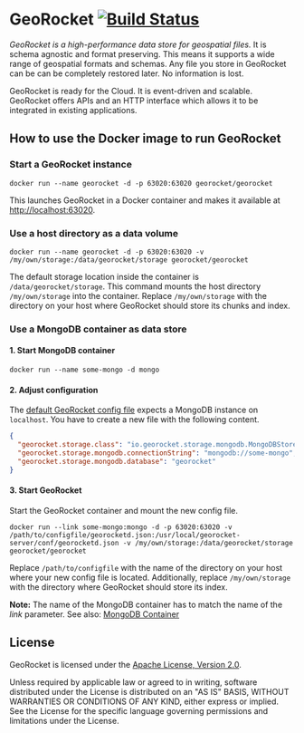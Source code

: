GeoRocket [![Build Status](https://travis-ci.org/georocket/georocket.svg?branch=master)](https://travis-ci.org/georocket/georocket)
=========

*GeoRocket is a high-performance data store for geospatial files.* It is schema
agnostic and format preserving. This means it supports a wide range of
geospatial formats and schemas. Any file you store in GeoRocket can be can be
completely restored later. No information is lost.

GeoRocket is ready for the Cloud. It is event-driven and scalable. GeoRocket
offers APIs and an HTTP interface which allows it to be integrated in existing
applications.

How to use the Docker image to run GeoRocket
--------------------------------------------

### Start a GeoRocket instance

    docker run --name georocket -d -p 63020:63020 georocket/georocket

This launches GeoRocket in a Docker container and makes it available at
<http://localhost:63020>.

### Use a host directory as a data volume

    docker run --name georocket -d -p 63020:63020 -v /my/own/storage:/data/georocket/storage georocket/georocket

The default storage location inside the container is `/data/georocket/storage`.
This command mounts the host directory `/my/own/storage` into the container.
Replace `/my/own/storage` with the directory on your host where GeoRocket should
store its chunks and index.

### Use a MongoDB container as data store

#### 1. Start MongoDB container

    docker run --name some-mongo -d mongo

#### 2. Adjust configuration

The [default GeoRocket config file](georocket-server/conf/georocketd.json)
expects a MongoDB instance on `localhost`. You have to create a new file with
the following content. 

```json
{
  "georocket.storage.class": "io.georocket.storage.mongodb.MongoDBStore",
  "georocket.storage.mongodb.connectionString": "mongodb://some-mongo",
  "georocket.storage.mongodb.database": "georocket"
}
```

#### 3. Start GeoRocket

Start the GeoRocket container and mount the new config file.

    docker run --link some-mongo:mongo -d -p 63020:63020 -v /path/to/configfile/georocketd.json:/usr/local/georocket-server/conf/georocketd.json -v /my/own/storage:/data/georocket/storage georocket/georocket

Replace `/path/to/configfile` with the name of the directory on your host where
your new config file is located. Additionally, replace `/my/own/storage` with
the directory where GeoRocket should store its index.

**Note:** The name of the MongoDB container has to match the name of the *link*
parameter. See also: [MongoDB Container](https://hub.docker.com/_/mongo/) 

License
-------

GeoRocket is licensed under the
[Apache License, Version 2.0](http://www.apache.org/licenses/LICENSE-2.0).

Unless required by applicable law or agreed to in writing, software
distributed under the License is distributed on an "AS IS" BASIS,
WITHOUT WARRANTIES OR CONDITIONS OF ANY KIND, either express or implied.
See the License for the specific language governing permissions and
limitations under the License.
